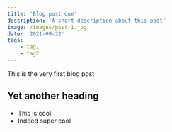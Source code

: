```yaml
---
title: 'Blog post one'
description: 'A short description about this post'
image: /images/post-1.jpg
date: '2021-09-22'
tags: 
    - tag1
    - tag2
---
```


This is the very first blog post

## Yet another heading

- This is cool
- Indeed super cool
